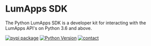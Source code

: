 # LumApps SDK

The Python LumApps SDK is a developer kit for interacting with the LumApps API's on Python 3.6 and above.


[![pypi package][pypi-image]][pypi-url]
[![Python Version][python-version]][pypi-url]
[![contact][contact-image]][contact-url]



<!-- Links -->
[pypi-image]: https://badge.fury.io/py/lumapps-sdk.svg
[pypi-url]: https://pypi.python.org/pypi/slackclient
[python-version]:  https://img.shields.io/badge/python-3.6%7C3.7%7C3.8-blue.svg
[contact-image]: https://img.shields.io/badge/contact-support-green.svg
[contact-url]: https://support.lumapps.com/